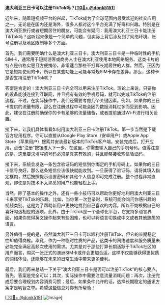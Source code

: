**澳大利亚三日卡可以注册TikTok吗？[[TG💪+ @donk5151](https://t.me/s/donk5151)]**

近年来，随着短视频平台的兴起，TikTok成为了全球范围内最受欢迎的社交应用之一。无论是在国内还是海外，很多人都对这个平台充满了好奇和兴趣。特别是在澳大利亚旅行或者短期居住的朋友，可能会有疑问：我用澳大利亚三日卡能注册TikTok吗？这听起来像是一个简单的问题，但实际上背后涉及到了网络环境、账号注册以及地区限制等多个方面。

首先，我们需要明确什么是澳大利亚三日卡。澳大利亚三日卡是一种临时性的手机SIM卡，通常用于短期游客或商务人士在澳大利亚使用本地网络服务。这类卡片的特点是价格实惠且方便携带，非常适合那些不打算长期居住的人群。然而，正因为它是短期使用的卡，所以在某些功能上可能与常规SIM卡存在差异。那么，这种卡是否支持注册TikTok呢？

答案是肯定的！澳大利亚三日卡完全可以用来注册TikTok。理论上来说，只要你的设备能够连接到互联网，并且拥有有效的手机号码，就可以完成TikTok的注册流程。不过，在实际操作中，我们还需要考虑几个关键因素。例如，如果你的三日卡提供的流量有限，那么在注册过程中可能会因为数据消耗过多而受到影响。因此，建议在注册前确保你的卡有足够的流量储备，或者提前通过Wi-Fi进行相关设置。

接下来，让我们具体看看如何用澳大利亚三日卡注册TikTok。第一步当然是下载官方应用程序。你可以直接从Google Play Store（安卓用户）或Apple App Store（苹果用户）搜索并安装最新版本的TikTok客户端。安装完成后，打开应用，点击“注册”按钮进入下一步。在这里，你需要输入自己的手机号码。值得注意的是，这里要求填写的号码必须是真实有效的，并且能够接收短信验证码。

接下来，系统会发送一条包含验证码的短信到你绑定的手机号码上。如果你的三日卡信号良好，那么这条短信应该很快就能收到。一旦获得了验证码，请将其填入指定框内，然后按照提示设置密码和其他个人信息即可完成注册。整个过程非常直观，即使是对技术不太熟悉的用户也能轻松上手。

当然，除了基本的操作之外，还有一些小技巧可以帮助你更好地利用澳大利亚三日卡来享受TikTok的乐趣。比如，当你第一次登录时，系统可能会询问你感兴趣的视频类别。这是为了帮助新用户更快地找到自己喜欢的内容，所以不妨根据自己的喜好勾选相应的选项。此外，由于TikTok是一个全球化平台，它支持多语言界面，如果你觉得英文操作起来有些困难，也可以将语言切换成中文或者其他熟悉的语言。

另外值得一提的是，虽然澳大利亚三日卡可以顺利注册TikTok，但它的长期稳定性却值得商榷。毕竟，作为一种临时性质的产品，这类卡的网络速度和服务质量未必能完全满足高频次使用的需求。尤其是对于那些打算长期活跃于TikTok社区的用户而言，购买一张正式的澳洲SIM卡或许会更加合适。这样不仅能够获得更优质的网络体验，还能够在未来的日常生活中带来更多便利。

最后，我们再来总结一下关于“澳大利亚三日卡是否可以注册TikTok”的核心要点。首先，答案是完全可以；其次，实际操作中需要注意流量消耗问题；再次，注册完成后要合理规划内容消费习惯；最后，如果条件允许的话，选择长期稳定的通讯方案才是明智之举。希望这些信息对你有所帮助！

[[TG💪+ @donk5151](https://t.me/s/donk5151) ![Image](https://i.postimg.cc/rwNCRYN7/Snipaste-2025-04-30-17-27-05.png)]